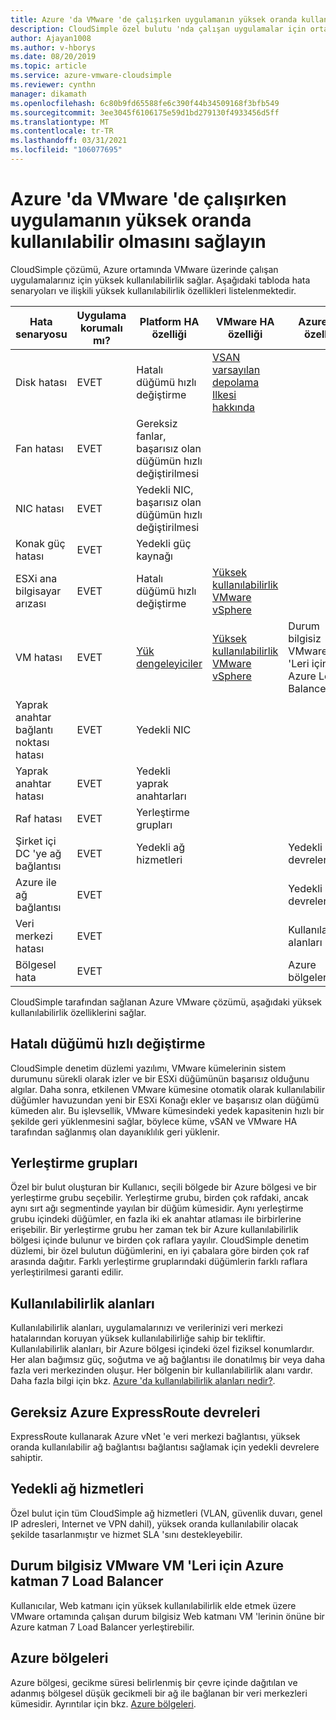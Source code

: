```yaml
---
title: Azure 'da VMware 'de çalışırken uygulamanın yüksek oranda kullanılabilir olmasını sağlayın
description: CloudSimple özel bulutu 'nda çalışan uygulamalar için ortak uygulama hatası senaryolarını ele almak üzere CloudSimple yüksek kullanılabilirlik özelliklerini açıklar
author: Ajayan1008
ms.author: v-hborys
ms.date: 08/20/2019
ms.topic: article
ms.service: azure-vmware-cloudsimple
ms.reviewer: cynthn
manager: dikamath
ms.openlocfilehash: 6c80b9fd65588fe6c390f44b34509168f3bfb549
ms.sourcegitcommit: 3ee3045f6106175e59d1bd279130f4933456d5ff
ms.translationtype: MT
ms.contentlocale: tr-TR
ms.lasthandoff: 03/31/2021
ms.locfileid: "106077695"
---
```

# <a name="ensure-application-high-availability-when-running-in-vmware-on-azure"></a>Azure 'da VMware 'de çalışırken uygulamanın yüksek oranda kullanılabilir olmasını sağlayın

CloudSimple çözümü, Azure ortamında VMware üzerinde çalışan uygulamalarınız için yüksek kullanılabilirlik sağlar. Aşağıdaki tabloda hata senaryoları ve ilişkili yüksek kullanılabilirlik özellikleri listelenmektedir.

|  Hata senaryosu  |  Uygulama korumalı mı?  |  Platform HA özelliği  |  VMware HA özelliği  |  Azure HA özelliği  |
|----------------------------------------|------------------------|-------------------------------------------------|-------------------------------------------------------------------------------------------------------------------------------------------------------------------------|----------------------------------------------|
|  Disk hatası  |  EVET  |  Hatalı düğümü hızlı değiştirme  |  [VSAN varsayılan depolama Ilkesi hakkında](https://docs.vmware.com/en/VMware-vSphere/6.7/com.vmware.vsphere.virtualsan.doc/GUID-C228168F-6807-4C2A-9D74-E584CAF49A2A.html)  |  |
|  Fan hatası  |  EVET  |  Gereksiz fanlar, başarısız olan düğümün hızlı değiştirilmesi  |  |  |
|  NIC hatası  |  EVET  |  Yedekli NIC, başarısız olan düğümün hızlı değiştirilmesi  |  |  |
|  Konak güç hatası  |  EVET  |  Yedekli güç kaynağı  |  |  |
|  ESXi ana bilgisayar arızası  |  EVET  |  Hatalı düğümü hızlı değiştirme  |  [Yüksek kullanılabilirlik VMware vSphere](https://www.vmware.com/products/vsphere/high-availability.html)  |  |
|  VM hatası  |  EVET  |  [Yük dengeleyiciler](load-balancers.md)  |  [Yüksek kullanılabilirlik VMware vSphere](https://www.vmware.com/products/vsphere/high-availability.html)  |  Durum bilgisiz VMware VM 'Leri için Azure Load Balancer  |
|  Yaprak anahtar bağlantı noktası hatası  |  EVET  |  Yedekli NIC  |  |  |
|  Yaprak anahtar hatası  |  EVET  |  Yedekli yaprak anahtarları  |  |  |
|  Raf hatası  |  EVET  |  Yerleştirme grupları  |  |  |
|  Şirket içi DC 'ye ağ bağlantısı  |  EVET  |  Yedekli ağ hizmetleri  |  |  Yedekli ER devreleri  |
|  Azure ile ağ bağlantısı  |  EVET  |  |  |  Yedekli ER devreleri  |
|  Veri merkezi hatası  |  EVET  |  |  |  Kullanılabilirlik alanları  |
|  Bölgesel hata  |  EVET  |  |  |  Azure bölgeleri  |

CloudSimple tarafından sağlanan Azure VMware çözümü, aşağıdaki yüksek kullanılabilirlik özelliklerini sağlar.

## <a name="fast-replacement-of-failed-node"></a>Hatalı düğümü hızlı değiştirme

CloudSimple denetim düzlemi yazılımı, VMware kümelerinin sistem durumunu sürekli olarak izler ve bir ESXi düğümünün başarısız olduğunu algılar. Daha sonra, etkilenen VMware kümesine otomatik olarak kullanılabilir düğümler havuzundan yeni bir ESXi Konağı ekler ve başarısız olan düğümü kümeden alır. Bu işlevsellik, VMware kümesindeki yedek kapasitenin hızlı bir şekilde geri yüklenmesini sağlar, böylece küme, vSAN ve VMware HA tarafından sağlanmış olan dayanıklılık geri yüklenir.

## <a name="placement-groups"></a>Yerleştirme grupları

Özel bir bulut oluşturan bir Kullanıcı, seçili bölgede bir Azure bölgesi ve bir yerleştirme grubu seçebilir. Yerleştirme grubu, birden çok rafdaki, ancak aynı sırt ağı segmentinde yayılan bir düğüm kümesidir. Aynı yerleştirme grubu içindeki düğümler, en fazla iki ek anahtar atlaması ile birbirlerine erişebilir. Bir yerleştirme grubu her zaman tek bir Azure kullanılabilirlik bölgesi içinde bulunur ve birden çok raflara yayılır. CloudSimple denetim düzlemi, bir özel bulutun düğümlerini, en iyi çabalara göre birden çok raf arasında dağıtır. Farklı yerleştirme gruplarındaki düğümlerin farklı raflara yerleştirilmesi garanti edilir.

## <a name="availability-zones"></a>Kullanılabilirlik alanları

Kullanılabilirlik alanları, uygulamalarınızı ve verilerinizi veri merkezi hatalarından koruyan yüksek kullanılabilirliğe sahip bir tekliftir. Kullanılabilirlik alanları, bir Azure bölgesi içindeki özel fiziksel konumlardır. Her alan bağımsız güç, soğutma ve ağ bağlantısı ile donatılmış bir veya daha fazla veri merkezinden oluşur. Her bölgenin bir kullanılabilirlik alanı vardır. Daha fazla bilgi için bkz. [Azure 'da kullanılabilirlik alanları nedir?](../availability-zones/az-overview.md).

## <a name="redundant-azure-expressroute-circuits"></a>Gereksiz Azure ExpressRoute devreleri

ExpressRoute kullanarak Azure vNet 'e veri merkezi bağlantısı, yüksek oranda kullanılabilir ağ bağlantısı bağlantısı sağlamak için yedekli devrelere sahiptir.

## <a name="redundant-networking-services"></a>Yedekli ağ hizmetleri

Özel bulut için tüm CloudSimple ağ hizmetleri (VLAN, güvenlik duvarı, genel IP adresleri, Internet ve VPN dahil), yüksek oranda kullanılabilir olacak şekilde tasarlanmıştır ve hizmet SLA 'sını destekleyebilir.

## <a name="azure-layer-7-load-balancer-for-stateless-vmware-vms"></a>Durum bilgisiz VMware VM 'Leri için Azure katman 7 Load Balancer

Kullanıcılar, Web katmanı için yüksek kullanılabilirlik elde etmek üzere VMware ortamında çalışan durum bilgisiz Web katmanı VM 'lerinin önüne bir Azure katman 7 Load Balancer yerleştirebilir.

## <a name="azure-regions"></a>Azure bölgeleri

Azure bölgesi, gecikme süresi belirlenmiş bir çevre içinde dağıtılan ve adanmış bölgesel düşük gecikmeli bir ağ ile bağlanan bir veri merkezleri kümesidir. Ayrıntılar için bkz. [Azure bölgeleri](https://azure.microsoft.com/global-infrastructure/regions).
